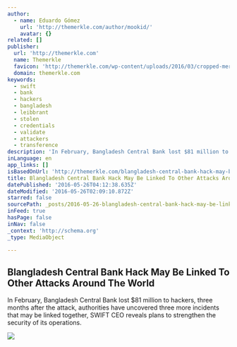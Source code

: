 ```yaml
---
author:
  - name: Eduardo Gómez
    url: 'http://themerkle.com/author/mookid/'
    avatar: {}
related: []
publisher:
  url: 'http://themerkle.com'
  name: Themerkle
  favicon: 'http://themerkle.com/wp-content/uploads/2016/03/cropped-merkle-white-1-192x192.png'
  domain: themerkle.com
keywords:
  - swift
  - bank
  - hackers
  - bangladesh
  - leibbrant
  - stolen
  - credentials
  - validate
  - attackers
  - transference
description: 'In February, Bangladesh Central Bank lost $81 million to hackers, three months after the attack, authorities have uncovered three more incidents that may be linked together, SWIFT CEO reveals plans to strengthen the security of its operations.'
inLanguage: en
app_links: []
isBasedOnUrl: 'http://themerkle.com/blangladesh-central-bank-hack-may-be-linked-to-other-attacks-around-the-world/'
title: Blangladesh Central Bank Hack May Be Linked To Other Attacks Around The World
datePublished: '2016-05-26T04:12:38.635Z'
dateModified: '2016-05-26T02:09:10.872Z'
starred: false
sourcePath: _posts/2016-05-26-blangladesh-central-bank-hack-may-be-linked-to-other-attacks.md
inFeed: true
hasPage: false
inNav: false
_context: 'http://schema.org'
_type: MediaObject

---
```

<article style=""><h1>Blangladesh Central Bank Hack May Be Linked To Other Attacks Around The World</h1><p>In February, Bangladesh Central Bank lost $81 million to hackers, three months after the attack, authorities have uncovered three more incidents that may be linked together, SWIFT CEO reveals plans to strengthen the security of its operations.</p><img src="http://themerkle.com/wp-content/uploads/2015/12/shutterstock_346261505.jpg" /></article>